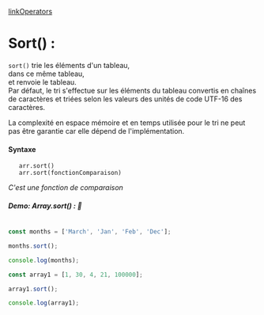 [linkOperators](../link/linkOperators.md)


# Sort() :

`sort()` trie les éléments d'un tableau, </br>
dans ce même tableau, </br>
et renvoie le tableau. </br>
Par défaut, le tri s'effectue sur les éléments du tableau convertis en chaînes de caractères et triées selon les valeurs des unités de code UTF-16 des caractères. </br>

La complexité en espace mémoire et en temps utilisée pour le tri ne peut pas être garantie car elle dépend de l'implémentation.

#### Syntaxe

       arr.sort()
       arr.sort(fonctionComparaison)
       
_C'est une fonction de comparaison_

##### Demo: Array.sort() : :speech_balloon:

````js

const months = ['March', 'Jan', 'Feb', 'Dec'];

months.sort();

console.log(months);

const array1 = [1, 30, 4, 21, 100000];

array1.sort();

console.log(array1);

````

      ​
